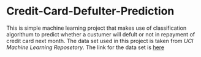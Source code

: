 # Credit-Card-Defulter-Prediction
This is simple machine learning project that makes use of classification algorithum to predict whether a custumer will defult or not in repayment of credit card next month.
The data set used in this project is taken from *UCI Machine Learning Reposetory*.
The link for the data set is [here](https://archive.ics.uci.edu/ml/datasets/default+of+credit+card+clients)
